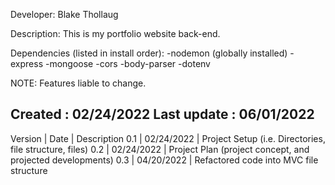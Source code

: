 Developer: Blake Thollaug

Description: This is my portfolio website back-end.

Dependencies (listed in install order):
-nodemon (globally installed)
-express
-mongoose
-cors
-body-parser
-dotenv

NOTE: Features liable to change.

Created     : 02/24/2022
Last update : 06/01/2022
-----------------------------------------------
Version     |   Date        |   Description
0.1         |   02/24/2022  |   Project Setup (i.e. Directories, file structure, files)
0.2         |   02/24/2022  |   Project Plan (project concept, and projected developments)
0.3         |   04/20/2022  |   Refactored code into MVC file structure
